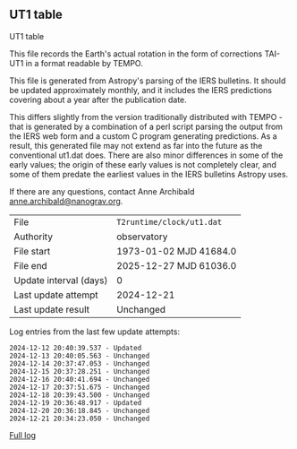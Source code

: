 
## UT1 table

UT1 table

This file records the Earth's actual rotation in the form of
corrections TAI-UT1 in a format readable by TEMPO.

This file is generated from Astropy's parsing of the IERS
bulletins. It should be updated approximately monthly, and it
includes the IERS predictions covering about a year after the
publication date.

This differs slightly from the version traditionally distributed
with TEMPO - that is generated by a combination of a perl script
parsing the output from the IERS web form and a custom C program
generating predictions. As a result, this generated file may not
extend as far into the future as the conventional ut1.dat does.
There are also minor differences in some of the early values; the
origin of these early values is not completely clear, and some of
them predate the earliest values in the IERS bulletins Astropy uses.

If there are any questions, contact Anne Archibald
<anne.archibald@nanograv.org>.

|     |     |
|:--- |:--- |
| File | `T2runtime/clock/ut1.dat` |
| Authority | observatory |
| File start | 1973-01-02 MJD 41684.0 |
| File end | 2025-12-27 MJD 61036.0 |
| Update interval (days) | 0 |
| Last update attempt | 2024-12-21 |
| Last update result | Unchanged |

Log entries from the last few update attempts:
```
2024-12-12 20:40:39.537 - Updated
2024-12-13 20:40:05.563 - Unchanged
2024-12-14 20:37:47.053 - Unchanged
2024-12-15 20:37:28.251 - Unchanged
2024-12-16 20:40:41.694 - Unchanged
2024-12-17 20:37:51.675 - Unchanged
2024-12-18 20:39:43.500 - Unchanged
2024-12-19 20:36:48.917 - Updated
2024-12-20 20:36:18.845 - Unchanged
2024-12-21 20:34:23.050 - Unchanged
```
[Full log](https://raw.githubusercontent.com/ipta/pulsar-clock-corrections/main/log/T2runtime/clock/ut1.dat.log)
